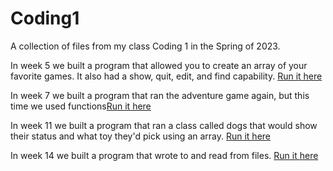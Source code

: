 # Coding1
A collection of files from my class Coding 1 in the Spring of 2023.

In week 5 we built a program that allowed you to create an array of your favorite games. It also had a show, quit, edit, and find capability. [Run it here](https://replit.com/@SamHein23/Coding1-Assignment2)

In week 7 we built a program that ran the adventure game again, but this time we used functions[Run it here](https://replit.com/@SamHein23/Coding1-W7Assignment)

In week 11 we built a program that ran a class called dogs that would show their status and what toy they'd pick using an array. [Run it here](https://replit.com/@SamHein23/Coding-W11-Assignment)

In week 14 we built a program that wrote to and read from files. [Run it here](https://replit.com/@SamHein23/Coding1-W14-Assignment)
